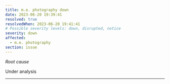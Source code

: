 ```yaml
---
title: m.e. photography down
date: 2023-06-20 19:39:41
resolved: true
resolvedWhen: 2023-06-20 19:41:41
# Possible severity levels: down, disrupted, notice
severity: down
affected:
  - m.e. photography
section: issue
---
```


*Root cause*

Under analysis

---


